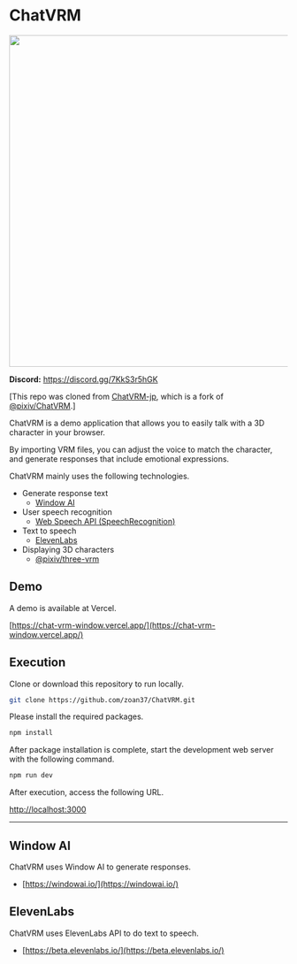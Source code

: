 # ChatVRM

<img src="https://github.com/zoan37/ChatVRM/blob/9d50c106cb971e9ef53cfff22e6ea9d75d61fe69/public/ogp-en.png" width="600">

**Discord:** https://discord.gg/7KkS3r5hGK

[This repo was cloned from [ChatVRM-jp](https://github.com/zoan37/ChatVRM-jp), which is a fork of [@pixiv/ChatVRM](https://github.com/pixiv/ChatVRM).]

ChatVRM is a demo application that allows you to easily talk with a 3D character in your browser.

By importing VRM files, you can adjust the voice to match the character, and generate responses that include emotional expressions.

ChatVRM mainly uses the following technologies.

- Generate response text
    - [Window AI](https://windowai.io/)
- User speech recognition
    - [Web Speech API (SpeechRecognition)](https://developer.mozilla.org/ja/docs/Web/API/SpeechRecognition)
- Text to speech
    - [ElevenLabs](https://beta.elevenlabs.io/)
- Displaying 3D characters
    - [@pixiv/three-vrm](https://github.com/pixiv/three-vrm)


## Demo

A demo is available at Vercel.

[https://chat-vrm-window.vercel.app/](https://chat-vrm-window.vercel.app/)


## Execution
Clone or download this repository to run locally.

```bash
git clone https://github.com/zoan37/ChatVRM.git
```

Please install the required packages.
```bash
npm install
```

After package installation is complete, start the development web server with the following command.
```bash
npm run dev
```

After execution, access the following URL.

[http://localhost:3000](http://localhost:3000) 


---

## Window AI

ChatVRM uses Window AI to generate responses.

- [https://windowai.io/](https://windowai.io/)


## ElevenLabs
ChatVRM uses ElevenLabs API to do text to speech.

- [https://beta.elevenlabs.io/](https://beta.elevenlabs.io/)
